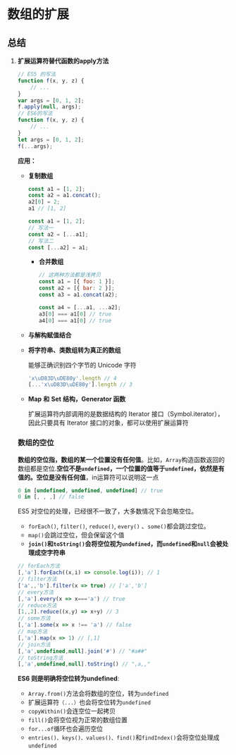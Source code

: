 # 数组的扩展



## 总结

1. **扩展运算符替代函数的apply方法**

   ```javascript
   // ES5 的写法
   function f(x, y, z) {
       // ...
   }
   var args = [0, 1, 2];
   f.apply(null, args);
   // ES6的写法
   function f(x, y, z) {
       // ...
   }
   let args = [0, 1, 2];
   f(...args);
   ```

   **应用：**
   

   * **复制数组**

     ```javascript
     const a1 = [1, 2];
     const a2 = a1.concat();
     a2[0] = 2;
     a1 // [1, 2]
     
     const a1 = [1, 2];
     // 写法一
     const a2 = [...a1];
     // 写法二
     const [...a2] = a1;
     ```
   
   
      * **合并数组**
   
        ```javascript
        // 这两种方法都是浅拷贝
        const a1 = [{ foo: 1 }];
        const a2 = [{ bar: 2 }];
        const a3 = a1.concat(a2);
        
        const a4 = [...a1, ...a2];
        a3[0] === a1[0] // true
        a4[0] === a1[0] // true
        ```
   


   * **与解构赋值结合**

   * **将字符串、类数组转为真正的数组**

     能够正确识别四个字节的 Unicode 字符

     ```javascript
     'x\uD83D\uDE80y'.length // 4
     [...'x\uD83D\uDE80y'].length // 3
     ```

   * **Map** **和** **Set** **结构，Generator 函数**

     扩展运算符内部调用的是数据结构的 Iterator 接口（Symbol.iterator），因此只要具有 Iterator 接口的对象，都可以使用扩展运算符

   ### 数组的空位

   **数组的空位指，数组的某一个位置没有任何值**。比如，`Array`构造函数返回的数组都是空位.**空位不是`undefined`，一个位置的值等于`undefined`，依然是有值的。空位是没有任何值**，in运算符可以说明这一点

   ```javascript
   0 in [undefined, undefined, undefined] // true
   0 in [, , ,] // false
   ```

   ES5 对空位的处理，已经很不一致了，大多数情况下会忽略空位。

   - `forEach()`, `filter()`, `reduce()`, `every()` 、`some()`都会跳过空位。
   - `map()`会跳过空位，但会保留这个值
   - **`join()`和`toString()`会将空位视为`undefined`，而`undefined`和`null`会被处理成空字符串**

   ```javascript
   // forEach方法
   [,'a'].forEach((x,i) => console.log(i)); // 1
   // filter方法
   ['a',,'b'].filter(x => true) // ['a','b']
   // every方法
   [,'a'].every(x => x==='a') // true
   // reduce方法
   [1,,2].reduce((x,y) => x+y) // 3
   // some方法
   [,'a'].some(x => x !== 'a') // false
   // map方法
   [,'a'].map(x => 1) // [,1]
   // join方法
   [,'a',undefined,null].join('#') // "#a##"
   // toString方法
   [,'a',undefined,null].toString() // ",a,,"
   ```

   **ES6 则是明确将空位转为undefined**:

   * `Array.from()`方法会将数组的空位，转为`undefined`
   * 扩展运算符`（...）`也会将空位转为`undefined`
   * `copyWithin()`会连空位一起拷贝
   * `fill()`会将空位视为正常的数组位置
   * `for...of`循环也会遍历空位
   * `entries()、keys()、values()、find()`和`findIndex()`会将空位处理成`undefined`